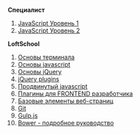 **Специалист**

1. [JavaScript Уровень 1](https://www.youtube.com/playlist?list=PLjYziLp9A2SDUps2kGLXm6m4HvcWxeIxG)
2. [JavaScript Уровень 2](https://www.youtube.com/watch?v=rCgZgAAqduE&list=PLjYziLp9A2SANDxkUTBlPTz1IyZ9xEFfQ)

**LoftSchool**

1. [Основы терминала](https://www.youtube.com/playlist?list=PLY4rE9dstrJy5P2z0sr8K3Nzr7l_UAN2b)
2. [Основы javascript](https://www.youtube.com/playlist?list=PLY4rE9dstrJymG1GyPLgOKsJNq9r-p6pX)
3. [Основы jQuery](https://www.youtube.com/playlist?list=PLY4rE9dstrJxST3xftg5kSCQdUB8hvj4S)
4. [jQuery plugins](https://www.youtube.com/playlist?list=PLY4rE9dstrJz77dyBHYiv8ZpVWbxPG-gS)
5. [Продвинутый javascript](https://www.youtube.com/playlist?list=PLY4rE9dstrJzNRmAeTHXAlT7lJFC2YjDg)
6. [Плагины для FRONTEND разработчика](https://www.youtube.com/playlist?list=PLY4rE9dstrJwXErx2dREKRrM4krmJMB3x)
7. [Базовые элементы веб-страниц](https://www.youtube.com/playlist?list=PLY4rE9dstrJz25gq63HjXIOPg0ailynCN) 
8. [Git](https://www.youtube.com/playlist?list=PLY4rE9dstrJyTdVJpv7FibSaXB4BHPInb)
9. [Gulp.js](https://www.youtube.com/playlist?list=PLY4rE9dstrJwXCz1utct9b6Vub9VWQoKo) 
10. [Bower - подробное руководство](https://www.youtube.com/playlist?list=PLY4rE9dstrJwqwHBF4KFMIo9U0HKIR3UP)
